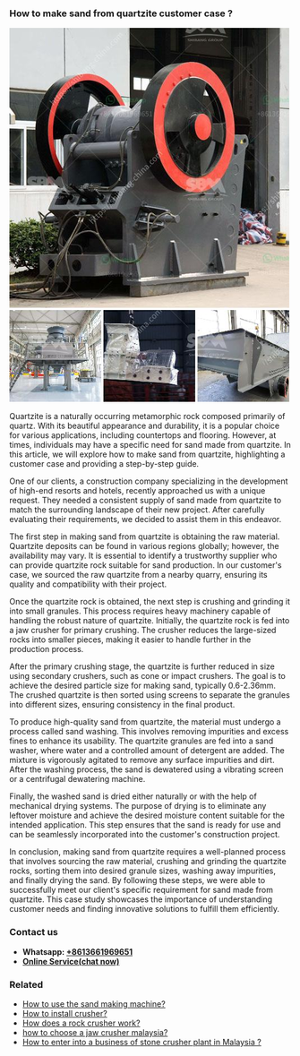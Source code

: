 <h3>How to make sand from quartzite customer case ?</h3><img src='1701745335.jpg' alt=''><p>Quartzite is a naturally occurring metamorphic rock composed primarily of quartz. With its beautiful appearance and durability, it is a popular choice for various applications, including countertops and flooring. However, at times, individuals may have a specific need for sand made from quartzite. In this article, we will explore how to make sand from quartzite, highlighting a customer case and providing a step-by-step guide.</p><p>One of our clients, a construction company specializing in the development of high-end resorts and hotels, recently approached us with a unique request. They needed a consistent supply of sand made from quartzite to match the surrounding landscape of their new project. After carefully evaluating their requirements, we decided to assist them in this endeavor.</p><p>The first step in making sand from quartzite is obtaining the raw material. Quartzite deposits can be found in various regions globally; however, the availability may vary. It is essential to identify a trustworthy supplier who can provide quartzite rock suitable for sand production. In our customer's case, we sourced the raw quartzite from a nearby quarry, ensuring its quality and compatibility with their project.</p><p>Once the quartzite rock is obtained, the next step is crushing and grinding it into small granules. This process requires heavy machinery capable of handling the robust nature of quartzite. Initially, the quartzite rock is fed into a jaw crusher for primary crushing. The crusher reduces the large-sized rocks into smaller pieces, making it easier to handle further in the production process.</p><p>After the primary crushing stage, the quartzite is further reduced in size using secondary crushers, such as cone or impact crushers. The goal is to achieve the desired particle size for making sand, typically 0.6-2.36mm. The crushed quartzite is then sorted using screens to separate the granules into different sizes, ensuring consistency in the final product.</p><p>To produce high-quality sand from quartzite, the material must undergo a process called sand washing. This involves removing impurities and excess fines to enhance its usability. The quartzite granules are fed into a sand washer, where water and a controlled amount of detergent are added. The mixture is vigorously agitated to remove any surface impurities and dirt. After the washing process, the sand is dewatered using a vibrating screen or a centrifugal dewatering machine.</p><p>Finally, the washed sand is dried either naturally or with the help of mechanical drying systems. The purpose of drying is to eliminate any leftover moisture and achieve the desired moisture content suitable for the intended application. This step ensures that the sand is ready for use and can be seamlessly incorporated into the customer's construction project.</p><p>In conclusion, making sand from quartzite requires a well-planned process that involves sourcing the raw material, crushing and grinding the quartzite rocks, sorting them into desired granule sizes, washing away impurities, and finally drying the sand. By following these steps, we were able to successfully meet our client's specific requirement for sand made from quartzite. This case study showcases the importance of understanding customer needs and finding innovative solutions to fulfill them efficiently.</p><h3>Contact us</h3><ul><li><strong>Whatsapp:&nbsp;<a href="https://wa.me/8613661969651">+8613661969651</a></strong></li><li><a href="https://swt.shibang-china.com/?git&amp;zhl&amp;How to make sand from quartzite customer case "><strong>Online Service(chat now)</strong></a></li></ul><h3>Related</h3><ul><li><a href='How to use the sand making machine.md'>How to use the sand making machine?</a></li><li><a href='How to install crusher.md'>How to install crusher?</a></li><li><a href='How does a rock crusher work.md'>How does a rock crusher work?</a></li><li><a href='how to choose a jaw crusher malaysia.md'>how to choose a jaw crusher malaysia?</a></li><li><a href='How to enter into a business of stone crusher plant in Malaysia .md'>How to enter into a business of stone crusher plant in Malaysia ?</a></li></ul>